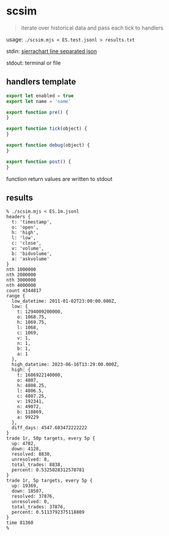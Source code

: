 # scsim

> iterate over historical data and pass each tick to handlers


usage: `./scsim.mjs < ES.test.jsonl > results.txt`

stdin: [sierrachart line separated json](http://github.com/seandunaway/scsv2sjsonl)

stdout: terminal or file


## handlers template
```js
export let enabled = true
export let name = 'name'

export function pre() {
}

export function tick(object) {
}

export function debug(object) {
}

export function post() {
}
```
function return values are written to stdout


## results
```shell
% ./scsim.mjs < ES.1m.jsonl
headers {
  t: 'timestamp',
  o: 'open',
  h: 'high',
  l: 'low',
  c: 'close',
  v: 'volume',
  b: 'bidvolume',
  a: 'askvolume'
}
nth 1000000
nth 2000000
nth 3000000
nth 4000000
count 4344817
range {
  low_datetime: 2011-01-02T23:00:00.000Z,
  low: {
    t: 1294009200000,
    o: 1068.75,
    h: 1069.75,
    l: 1068,
    c: 1069,
    v: 1,
    n: 1,
    b: 1,
    a: 1
  },
  high_datetime: 2023-06-16T13:29:00.000Z,
  high: {
    t: 1686922140000,
    o: 4807,
    h: 4808.25,
    l: 4806.5,
    c: 4807.25,
    v: 192341,
    n: 49072,
    b: 110869,
    a: 99229
  },
  diff_days: 4547.603472222222
}
trade 1r, 50p targets, every 5p {
  up: 4702,
  down: 4128,
  resolved: 8830,
  unresolved: 8,
  total_trades: 8838,
  percent: 0.5325028312570781
}
trade 1r, 5p targets, every 5p {
  up: 19369,
  down: 18507,
  resolved: 37876,
  unresolved: 0,
  total_trades: 37876,
  percent: 0.5113792375118809
}
time 81360
%
```


